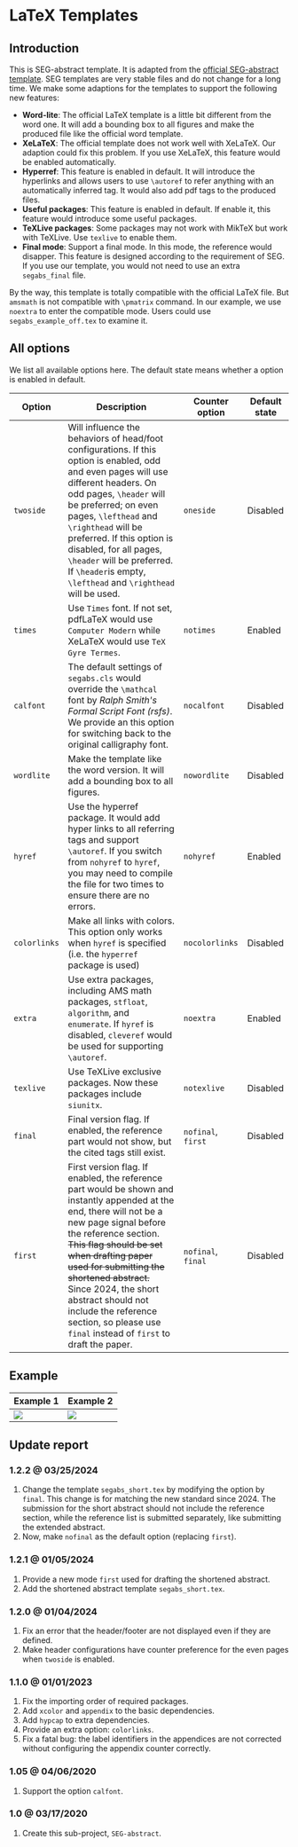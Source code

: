 # LaTeX Templates

## Introduction

This is SEG-abstract template. It is adapted from the [official SEG-abstract template][git-seg]. SEG templates are very stable files and do not change for a long time. We make some adaptions for the templates to support the following new features:

* **Word-lite**: The official LaTeX template is a little bit different from the word one. It will add a bounding box to all figures and make the produced file like the official word template.
* **XeLaTeX**: The official template does not work well with XeLaTeX. Our adaption could fix this problem. If you use XeLaTeX, this feature would be enabled automatically.
* **Hyperref**: This feature is enabled in default. It will introduce the hyperlinks and allows users to use `\autoref` to refer anything with an automatically inferred tag. It would also add pdf tags to the produced files.
* **Useful packages**: This feature is enabled in default. If enable it, this feature would introduce some useful packages.
* **TeXLive packages**: Some packages may not work with MikTeX but work with TeXLive. Use `texlive` to enable them.
* **Final mode**: Support a final mode. In this mode, the reference would disapper. This feature is designed according to the requirement of SEG. If you use our template, you would not need to use an extra `segabs_final` file.

By the way, this template is totally compatible with the official LaTeX file. But `amsmath` is not compatible with `\pmatrix` command. In our example, we use `noextra` to enter the compatible mode. Users could use `segabs_example_off.tex` to examine it.

## All options

We list all available options here. The default state means whether a option is enabled in default.

| Option | Description | Counter option | Default state |
| -----  |   -----     |      -----     |  -----  |
| `twoside` | Will influence the behaviors of head/foot configurations. If this option is enabled, odd and even pages will use different headers. On odd pages, `\header` will be preferred; on even pages, `\lefthead` and `\righthead` will be preferred. If this option is disabled, for all pages, `\header` will be preferred. If `\header`is empty, `\lefthead` and `\righthead` will be used. | `oneside` | Disabled |
| `times` | Use `Times` font. If not set, pdfLaTeX would use `Computer Modern` while XeLaTeX would use `TeX Gyre Termes`.  | `notimes` | Enabled |
| `calfont` | The default settings of `segabs.cls` would override the `\mathcal` font by *Ralph Smith's Formal Script Font (rsfs)*. We provide an this option for switching back to the original calligraphy font.  | `nocalfont` | Disabled |
| `wordlite` | Make the template like the word version. It will add a bounding box to all figures. | `nowordlite` | Disabled |
| `hyref` | Use the hyperref package. It would add hyper links to all referring tags and support `\autoref`. If you switch from `nohyref` to `hyref`, you may need to compile the file for two times to ensure there are no errors. | `nohyref` | Enabled |
| `colorlinks` | Make all links with colors. This option only works when `hyref` is specified (i.e. the `hyperref` package is used) | `nocolorlinks` | Disabled |
| `extra` | Use extra packages, including AMS math packages, `stfloat`, `algorithm`, and `enumerate`. If `hyref` is disabled, `cleveref` would be used for supporting `\autoref`. | `noextra` | Enabled |
| `texlive` | Use TeXLive exclusive packages. Now these packages include `siunitx`. | `notexlive` | Disabled |
| `final` | Final version flag. If enabled, the reference part would not show, but the cited tags still exist. | `nofinal`, `first` | Disabled |
| `first` | First version flag. If enabled, the reference part would be shown and instantly appended at the end, there will not be a new page signal before the reference section. ~~This flag should be set when drafting paper used for submitting the shortened abstract.~~ Since 2024, the short abstract should not include the reference section, so please use `final` instead of `first` to draft the paper. | `nofinal`, `final` | Disabled |

## Example

| Example 1 | Example 2 |
| ----- | ----- |
| ![][ex-fig-1] | ![][ex-fig-2] |

## Update report

### 1.2.2 @ 03/25/2024

1. Change the template `segabs_short.tex` by modifying the option by `final`. This change is for matching the new standard since 2024. The submission for the short abstract should not include the reference section, while the reference list is submitted separately, like submitting the extended abstract.
2. Now, make `nofinal` as the default option (replacing `first`).

### 1.2.1 @ 01/05/2024

1. Provide a new mode `first` used for drafting the shortened abstract.
2. Add the shortened abstract template `segabs_short.tex`.

### 1.2.0 @ 01/04/2024

1. Fix an error that the header/footer are not displayed even if they are defined.
2. Make header configurations have counter preference for the even pages when `twoside` is enabled.

### 1.1.0 @ 01/01/2023

1. Fix the importing order of required packages.
2. Add `xcolor` and `appendix` to the basic dependencies.
3. Add `hypcap` to extra dependencies.
4. Provide an extra option: `colorlinks`.
5. Fix a fatal bug: the label identifiers in the appendices are not corrected without configuring the appendix counter correctly.

### 1.05 @ 04/06/2020

1. Support the option `calfont`.

### 1.0 @ 03/17/2020

1. Create this sub-project, `SEG-abstract`.

[git-seg]:https://github.com/SEGTeX/texmf/tree/master/tex/latex/seg
[git-beamer]:https://github.com/cainmagi/UH-beamer-templates

[ex-fig-1]:./display/seg-abs-1.png
[ex-fig-2]:./display/seg-abs-2.png